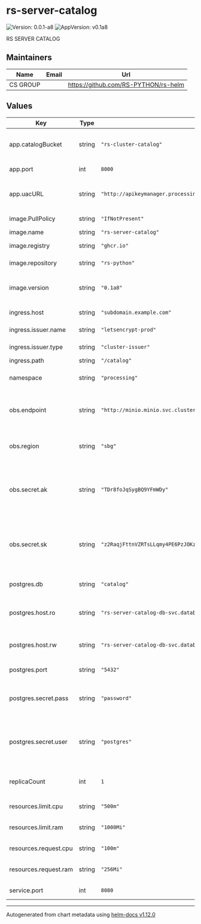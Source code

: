 # rs-server-catalog

![Version: 0.0.1-a8](https://img.shields.io/badge/Version-0.0.1--a8-informational?style=flat-square) ![AppVersion: v0.1a8](https://img.shields.io/badge/AppVersion-v0.1a8-informational?style=flat-square)

RS SERVER CATALOG

## Maintainers

| Name | Email | Url |
| ---- | ------ | --- |
| CS GROUP |  | <https://github.com/RS-PYTHON/rs-helm> |

## Values

| Key | Type | Default | Description |
|-----|------|---------|-------------|
| app.catalogBucket | string | `"rs-cluster-catalog"` | Object Storage bucket for the catalog |
| app.port | int | `8000` | Port for the application |
| app.uacURL | string | `"http://apikeymanager.processing.svc.cluster.local:8000/check/api_key"` | URL of the API Key Manager service |
| image.PullPolicy | string | `"IfNotPresent"` | Image pull policy |
| image.name | string | `"rs-server-catalog"` | Image name |
| image.registry | string | `"ghcr.io"` | Image registry |
| image.repository | string | `"rs-python"` | Image repository |
| image.version | string | `"0.1a8"` | Image version, can be a tag or a digest |
| ingress.host | string | `"subdomain.example.com"` | Ingress host name |
| ingress.issuer.name | string | `"letsencrypt-prod"` | Ingress Issuer name |
| ingress.issuer.type | string | `"cluster-issuer"` | Ingress Issuer type |
| ingress.path | string | `"/catalog"` | Ingress path |
| namespace | string | `"processing"` | Namespace for the deployment |
| obs.endpoint | string | `"http://minio.minio.svc.cluster.local:9000"` | URL of the object storage service endpoint |
| obs.region | string | `"sbg"` | Region of the object storage service |
| obs.secret.ak | string | `"TDr8foJqSygBQ9YFmWDy"` | Access Key to authenticate with the object storage service |
| obs.secret.sk | string | `"z2RaqjFttnVZRTsLLqmy4PE6PzJOKzPsE47alDBs"` | Secret Key to authenticate with the object storage service |
| postgres.db | string | `"catalog"` | PostgreSQL database name |
| postgres.host.ro | string | `"rs-server-catalog-db-svc.database.svc.cluster.local"` | PostgreSQL service URL for Read Only |
| postgres.host.rw | string | `"rs-server-catalog-db-svc.database.svc.cluster.local"` | PostgreSQL service URL for Read Write |
| postgres.port | string | `"5432"` | PostgreSQL port |
| postgres.secret.pass | string | `"password"` | Password to authenticate with the PostgreSQL service |
| postgres.secret.user | string | `"postgres"` | Username to authenticate with the PostgreSQL service |
| replicaCount | int | `1` | Number of replicas for the deployment |
| resources.limit.cpu | string | `"500m"` | Pod CPU limit |
| resources.limit.ram | string | `"1000Mi"` | Pod memory limit |
| resources.request.cpu | string | `"100m"` | Pod CPU request |
| resources.request.ram | string | `"256Mi"` | Pod memory request |
| service.port | int | `8080` | Port for the service |

----------------------------------------------
Autogenerated from chart metadata using [helm-docs v1.12.0](https://github.com/norwoodj/helm-docs/releases/v1.12.0)
